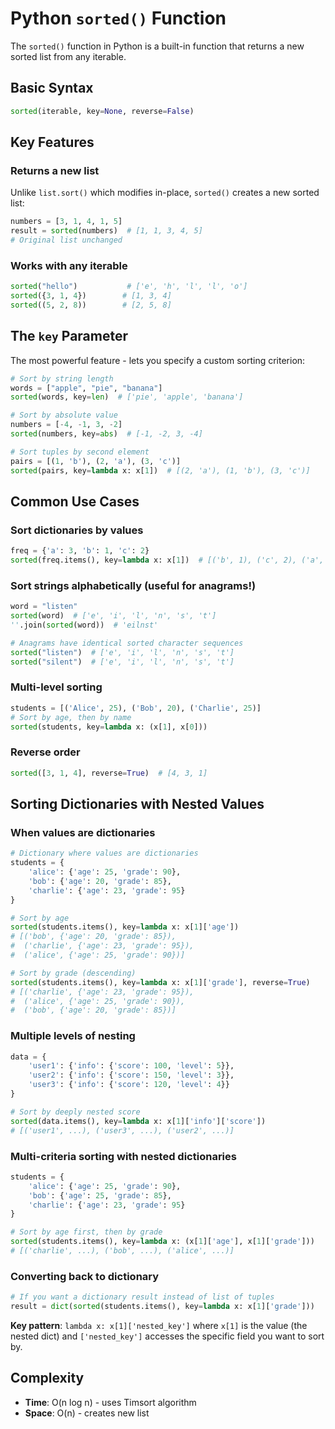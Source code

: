 # Python `sorted()` Function

The `sorted()` function in Python is a built-in function that returns a new sorted list from any iterable.

## Basic Syntax
```python
sorted(iterable, key=None, reverse=False)
```

## Key Features

### Returns a new list
Unlike `list.sort()` which modifies in-place, `sorted()` creates a new sorted list:
```python
numbers = [3, 1, 4, 1, 5]
result = sorted(numbers)  # [1, 1, 3, 4, 5]
# Original list unchanged
```

### Works with any iterable
```python
sorted("hello")           # ['e', 'h', 'l', 'l', 'o']
sorted({3, 1, 4})        # [1, 3, 4]
sorted((5, 2, 8))        # [2, 5, 8]
```

## The `key` Parameter
The most powerful feature - lets you specify a custom sorting criterion:

```python
# Sort by string length
words = ["apple", "pie", "banana"]
sorted(words, key=len)  # ['pie', 'apple', 'banana']

# Sort by absolute value
numbers = [-4, -1, 3, -2]
sorted(numbers, key=abs)  # [-1, -2, 3, -4]

# Sort tuples by second element
pairs = [(1, 'b'), (2, 'a'), (3, 'c')]
sorted(pairs, key=lambda x: x[1])  # [(2, 'a'), (1, 'b'), (3, 'c')]
```

## Common Use Cases

### Sort dictionaries by values
```python
freq = {'a': 3, 'b': 1, 'c': 2}
sorted(freq.items(), key=lambda x: x[1])  # [('b', 1), ('c', 2), ('a', 3)]
```

### Sort strings alphabetically (useful for anagrams!)
```python
word = "listen"
sorted(word)  # ['e', 'i', 'l', 'n', 's', 't']
''.join(sorted(word))  # 'eilnst'

# Anagrams have identical sorted character sequences
sorted("listen")  # ['e', 'i', 'l', 'n', 's', 't']
sorted("silent")  # ['e', 'i', 'l', 'n', 's', 't']
```

### Multi-level sorting
```python
students = [('Alice', 25), ('Bob', 20), ('Charlie', 25)]
# Sort by age, then by name
sorted(students, key=lambda x: (x[1], x[0]))
```

### Reverse order
```python
sorted([3, 1, 4], reverse=True)  # [4, 3, 1]
```

## Sorting Dictionaries with Nested Values

### When values are dictionaries
```python
# Dictionary where values are dictionaries
students = {
    'alice': {'age': 25, 'grade': 90},
    'bob': {'age': 20, 'grade': 85},
    'charlie': {'age': 23, 'grade': 95}
}

# Sort by age
sorted(students.items(), key=lambda x: x[1]['age'])
# [('bob', {'age': 20, 'grade': 85}),
#  ('charlie', {'age': 23, 'grade': 95}),
#  ('alice', {'age': 25, 'grade': 90})]

# Sort by grade (descending)
sorted(students.items(), key=lambda x: x[1]['grade'], reverse=True)
# [('charlie', {'age': 23, 'grade': 95}),
#  ('alice', {'age': 25, 'grade': 90}),
#  ('bob', {'age': 20, 'grade': 85})]
```

### Multiple levels of nesting
```python
data = {
    'user1': {'info': {'score': 100, 'level': 5}},
    'user2': {'info': {'score': 150, 'level': 3}},
    'user3': {'info': {'score': 120, 'level': 4}}
}

# Sort by deeply nested score
sorted(data.items(), key=lambda x: x[1]['info']['score'])
# [('user1', ...), ('user3', ...), ('user2', ...)]
```

### Multi-criteria sorting with nested dictionaries
```python
students = {
    'alice': {'age': 25, 'grade': 90},
    'bob': {'age': 25, 'grade': 85},
    'charlie': {'age': 23, 'grade': 95}
}

# Sort by age first, then by grade
sorted(students.items(), key=lambda x: (x[1]['age'], x[1]['grade']))
# [('charlie', ...), ('bob', ...), ('alice', ...)]
```

### Converting back to dictionary
```python
# If you want a dictionary result instead of list of tuples
result = dict(sorted(students.items(), key=lambda x: x[1]['grade']))
```

**Key pattern**: `lambda x: x[1]['nested_key']` where `x[1]` is the value (the nested dict) and `['nested_key']` accesses the specific field you want to sort by.

## Complexity
- **Time**: O(n log n) - uses Timsort algorithm
- **Space**: O(n) - creates new list
